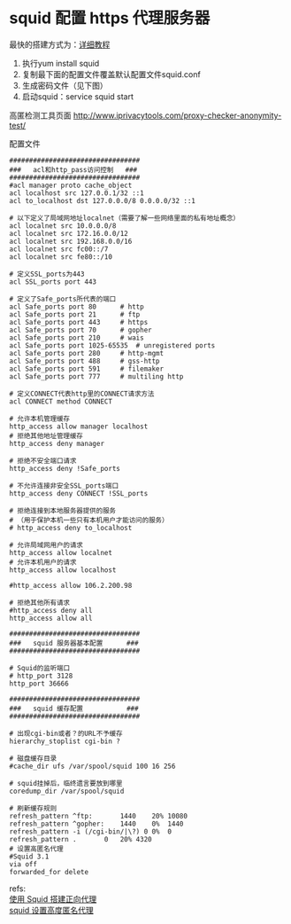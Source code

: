 # squid 配置 https 代理服务器

最快的搭建方式为：[详细教程][1]

1. 执行yum install squid
2. 复制最下面的配置文件覆盖默认配置文件squid.conf
3. 生成密码文件（见下图）
4. 启动squid：service squid start

高匿检测工具页面    http://www.iprivacytools.com/proxy-checker-anonymity-test/ 

配置文件

	#################################
	###   acl和http_pass访问控制   ###
	#################################
	#acl manager proto cache_object
	acl localhost src 127.0.0.1/32 ::1
	acl to_localhost dst 127.0.0.0/8 0.0.0.0/32 ::1

	# 以下定义了局域网地址localnet（需要了解一些网络里面的私有地址概念）
	acl localnet src 10.0.0.0/8
	acl localnet src 172.16.0.0/12
	acl localnet src 192.168.0.0/16
	acl localnet src fc00::/7
	acl localnet src fe80::/10

	# 定义SSL_ports为443
	acl SSL_ports port 443

	# 定义了Safe_ports所代表的端口
	acl Safe_ports port 80      # http
	acl Safe_ports port 21      # ftp
	acl Safe_ports port 443     # https
	acl Safe_ports port 70      # gopher
	acl Safe_ports port 210     # wais
	acl Safe_ports port 1025-65535  # unregistered ports
	acl Safe_ports port 280     # http-mgmt
	acl Safe_ports port 488     # gss-http
	acl Safe_ports port 591     # filemaker
	acl Safe_ports port 777     # multiling http

	# 定义CONNECT代表http里的CONNECT请求方法
	acl CONNECT method CONNECT

	# 允许本机管理缓存
	http_access allow manager localhost
	# 拒绝其他地址管理缓存
	http_access deny manager

	# 拒绝不安全端口请求
	http_access deny !Safe_ports

	# 不允许连接非安全SSL_ports端口
	http_access deny CONNECT !SSL_ports

	# 拒绝连接到本地服务器提供的服务
	# （用于保护本机一些只有本机用户才能访问的服务）
	# http_access deny to_localhost

	# 允许局域网用户的请求
	http_access allow localnet
	# 允许本机用户的请求
	http_access allow localhost

	#http_access allow 106.2.200.98

	# 拒绝其他所有请求
	#http_access deny all
	http_access allow all

	#################################
	###   squid 服务器基本配置      ###
	#################################

	# Squid的监听端口
	# http_port 3128
	http_port 36666

	#################################
	###   squid 缓存配置           ###
	#################################

	# 出现cgi-bin或者？的URL不予缓存
	hierarchy_stoplist cgi-bin ?

	# 磁盘缓存目录
	#cache_dir ufs /var/spool/squid 100 16 256

	# squid挂掉后，临终遗言要放到哪里
	coredump_dir /var/spool/squid

	# 刷新缓存规则
	refresh_pattern ^ftp:       1440    20% 10080
	refresh_pattern ^gopher:    1440    0%  1440
	refresh_pattern -i (/cgi-bin/|\?) 0 0%  0
	refresh_pattern .       0   20% 4320
	# 设置高匿名代理
	#Squid 3.1
	via off
	forwarded_for delete




refs:  
[使用 Squid 搭建正向代理][1]  
[squid 设置高度匿名代理](http://ju.outofmemory.cn/entry/231842)  


[1]: http://www.williamsang.com/archives/1645.html